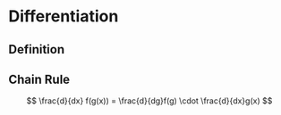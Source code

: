 # Differentiation

## Definition

## Chain Rule

$$
\frac{d}{dx} f(g(x)) = \frac{d}{dg}f(g) \cdot \frac{d}{dx}g(x)
$$
